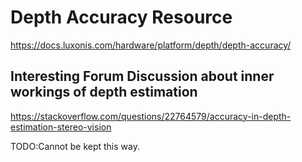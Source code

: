 # Depth Accuracy Resource

https://docs.luxonis.com/hardware/platform/depth/depth-accuracy/

## Interesting Forum Discussion about inner workings of depth estimation

https://stackoverflow.com/questions/22764579/accuracy-in-depth-estimation-stereo-vision

TODO:Cannot be kept this way.
